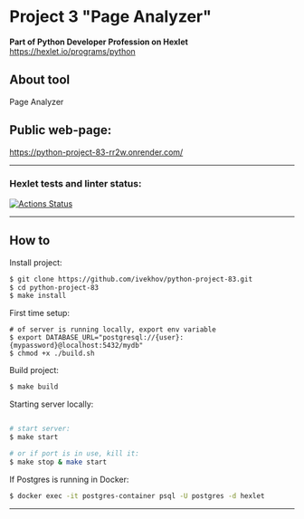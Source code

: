 # Project 3 "Page Analyzer"

**Part of Python Developer Profession on Hexlet**
https://hexlet.io/programs/python


## About tool

Page Analyzer


## Public web-page:

https://python-project-83-rr2w.onrender.com/


---

### Hexlet tests and linter status:

[![Actions Status](https://github.com/ivekhov/python-project-83/actions/workflows/hexlet-check.yml/badge.svg)](https://github.com/ivekhov/python-project-83/actions)


----
## How to

Install project: 
```bash
$ git clone https://github.com/ivekhov/python-project-83.git
$ cd python-project-83
$ make install
```

First time setup:

```bash:
# of server is running locally, export env variable
$ export DATABASE_URL="postgresql://{user}:{mypassword}@localhost:5432/mydb"
$ chmod +x ./build.sh
```

Build project:

```bash
$ make build
```

Starting server locally:

```bash

# start server:
$ make start

# or if port is in use, kill it:
$ make stop & make start

```

If Postgres is running in Docker:

```bash
$ docker exec -it postgres-container psql -U postgres -d hexlet
```

----